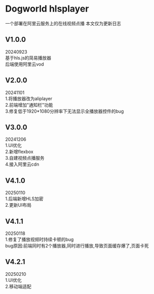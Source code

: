 # Dogworld hlsplayer
一个部署在阿里云服务上的在线视频点播
本文仅为更新日志
<h2>V1.0.0</h2> 20240923<br>
基于hls.js的简易播放器<br>
后端使用阿里云vod<br>

<h2>V2.0.0</h2> 20241101<br>
1.将播放器改为aliplayer<br>
2.前端增加"通知栏"功能<br>
3.修复低于1920*1080分辨率下无法显示全播放器控件的bug<br>

<h2>V3.0.0</h2> 20241206<br>
1.UI优化<br>
2.新增flexbox<br>
3.自建视频点播服务<br>
4.接入阿里云cdn<br>
<h2>V4.1.0</h2> 20250110<br>
1.后端新增HLS加密<br>
2.更新UI布局<br>

<h2>V4.1.1</h2> 20250118<br>
1.修复了播放视频时持续卡顿的bug<br>
bug原因:前端同时有2个播放器,同时进行播放,导致页面缓存爆了,页面卡死<br>

<h2>V4.2.1</h2> 20250210<br>
1.UI优化<br>
2.移动端适配<br>
